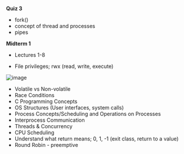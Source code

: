 **Quiz 3**
- fork()
- concept of thread and processes
- pipes

**Midterm 1**
- Lectures 1-8

- File privileges; rwx (read, write, execute)

![image](https://github.com/user-attachments/assets/ad7c495e-dde9-4bbc-841e-f42eebce9835)

- Volatile vs Non-volatile
- Race Conditions
- C Programming Concepts
- OS Structures (User interfaces, system calls)
- Process Concepts/Scheduling and Operations on Processes
- Interprocess Communication
- Threads & Concurrency
- CPU Scheduling
- Understand what return means; 0, 1, -1 (exit class, return to a value)
- Round Robin - preemptive
